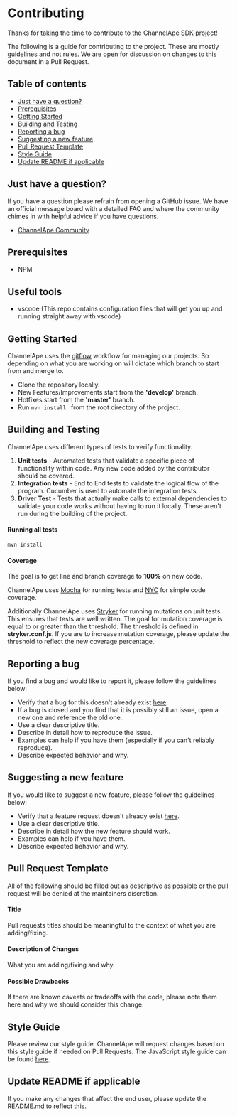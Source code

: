 # Contributing
Thanks for taking the time to contribute to the ChannelApe SDK project!

The following is a guide for contributing to the project. These are mostly guidelines and not rules. We are open for discussion on changes to this document in a Pull Request.

## Table of contents
- [Just have a question?](#just-have-a-question)
- [Prerequisites](#prerequisites)
- [Getting Started](#getting-started)
- [Building and Testing](#building-and-testing)
- [Reporting a bug](#reporting-a-bug)
- [Suggesting a new feature](#suggesting-a-new-feature)
- [Pull Request Template](#pull-request-template)
- [Style Guide](#style-guide)
- [Update README if applicable](#update-readme-if-applicable)

## Just have a question?
If you have a question please refrain from opening a GitHub issue. We have an official message board with a detailed FAQ and where the community chimes in with helpful advice if you have questions.
- [ChannelApe Community](https://community.channelape.com/)

## Prerequisites
- NPM

## Useful tools
- vscode (This repo contains configuration files that will get you up and running straight away with vscode)

## Getting Started
ChannelApe uses the [gitflow](https://www.atlassian.com/git/tutorials/comparing-workflows/gitflow-workflow) workflow for managing our projects. So depending on what you are working on will dictate which branch to start from and merge to.
- Clone the repository locally.
- New Features/Improvements start from the **'develop'** branch.
- Hotfixes start from the **'master'** branch.
- Run ``mvn install `` from the root directory of the project.


## Building and Testing
ChannelApe uses different types of tests to verify functionality. 
1. **Unit tests** - Automated tests that validate a specific piece of functionality within code. Any new code added by the contributor should be covered.
2. **Integration tests** - End to End tests to validate the logical flow of the program. Cucumber is used to automate the integration tests.
3. **Driver Test** - Tests that actually make calls to external dependencies to validate your code works without having to run it locally. These aren't run during the building of the project.

#### Running all tests

``mvn install ``

#### Coverage
The goal is to get line and branch coverage to **100%** on new code.

ChannelApe uses [Mocha](https://mochajs.org/) for running tests and [NYC](https://www.npmjs.com/package/nyc) for simple code coverage.

Additionally ChannelApe uses [Stryker](https://stryker-mutator.io/) for running mutations on unit tests. This ensures that tests are well written. The goal for mutation coverage is equal to or greater than the threshold. The threshold is defined in **stryker.conf.js**. If you are to increase mutation coverage, please update the threshold to reflect the new coverage percentage.

## Reporting a bug
If you find a bug and would like to report it, please follow the guidelines below:
- Verify that a bug for this doesn't already exist [here](https://github.com/ChannelApe/channelape-typescript-sdk/issues).
- If a bug is closed and you find that it is possibly still an issue, open a new one and reference the old one.
- Use a clear descriptive title.
- Describe in detail how to reproduce the issue.
- Examples can help if you have them (especially if you can't reliably reproduce).
- Describe expected behavior and why.

## Suggesting a new feature
If you would like to suggest a new feature, please follow the guidelines below:
- Verify that a feature request doesn't already exist [here](https://github.com/ChannelApe/channelape-typescript-sdk/issues).
- Use a clear descriptive title.
- Describe in detail how the new feature should work.
- Examples can help if you have them.
- Describe expected behavior and why.

## Pull Request Template
All of the following should be filled out as descriptive as possible or the pull request will be denied at the maintainers discretion.

#### Title
Pull requests titles should be meaningful to the context of what you are adding/fixing.

#### Description of Changes
What you are adding/fixing and why.

#### Possible Drawbacks
If there are known caveats or tradeoffs with the code, please note them here and why we should consider this change.

## Style Guide

Please review our style guide. ChannelApe will request changes based on this style guide if needed on Pull Requests. The JavaScript style guide can be found [here](https://channelape.github.io/styleguide/js/javascriptguide.html).

## Update README if applicable
If you make any changes that affect the end user, please update the README.md to reflect this.
